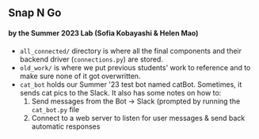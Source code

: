 ## Snap N Go 
#### by the Summer 2023 Lab (Sofia Kobayashi & Helen Mao)

- `all_connected/` directory is where all the final components and their backend driver (`connections.py`) are stored.
- `old_work/` is where we put previous students' work to reference and to make sure none of it got overwritten.
- `cat_bot` holds our Summer '23 test bot named catBot. Sometimes, it sends cat pics to the Slack. It also has some notes on how to:
  1. Send messages from the Bot -> Slack (prompted by running the `cat_bot.py` file
  2. Connect to a web server to listen for user messages & send back automatic responses
